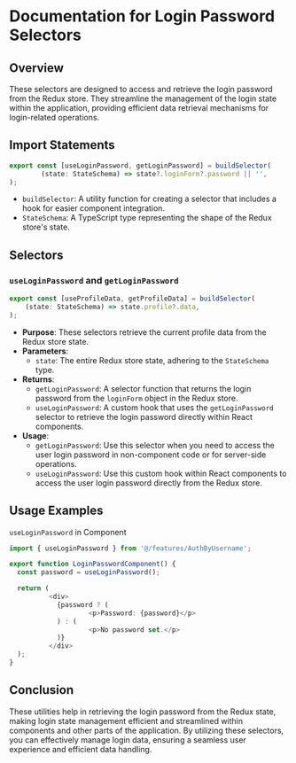 # Documentation for Login Password Selectors

## Overview
These selectors are designed to access and retrieve the login password from the Redux store. They streamline the management of the login state within the application, providing efficient data retrieval mechanisms for login-related operations.

## Import Statements
```typescript
export const [useLoginPassword, getLoginPassword] = buildSelector(
        (state: StateSchema) => state?.loginForm?.password || '',
);
```
- `buildSelector`: A utility function for creating a selector that includes a hook for easier component integration.
- `StateSchema`: A TypeScript type representing the shape of the Redux store's state.

## Selectors

### `useLoginPassword` and `getLoginPassword`
```typescript
export const [useProfileData, getProfileData] = buildSelector(
    (state: StateSchema) => state.profile?.data,
);
```
- **Purpose**: These selectors retrieve the current profile data from the Redux store state.
- **Parameters**:
    - `state`: The entire Redux store state, adhering to the `StateSchema` type.
- **Returns**:
    - `getLoginPassword`: A selector function that returns the   login password from the `loginForm` object in the Redux store.
    - `useLoginPassword`: A custom hook that uses the `getLoginPassword` selector to retrieve the login password directly within React components.
- **Usage**:
    - `getLoginPassword`: Use this selector when you need to access the  user login password in non-component code or for server-side operations.
    - `useLoginPassword`: Use this custom hook within React components to access the user login password directly from the Redux store. 

## Usage Examples
`useLoginPassword` in Component
```typescript jsx
import { useLoginPassword } from '@/features/AuthByUsername';

export function LoginPasswordComponent() {
  const password = useLoginPassword();

  return (
          <div>
            {password ? (
                    <p>Password: {password}</p>
            ) : (
                    <p>No password set.</p>
            )}
          </div>
  );
}
```


## Conclusion
These utilities help in retrieving the login password from the Redux state, making login state management efficient and streamlined within components and other parts of the application. By utilizing these selectors, you can effectively manage login data, ensuring a seamless user experience and efficient data handling.
